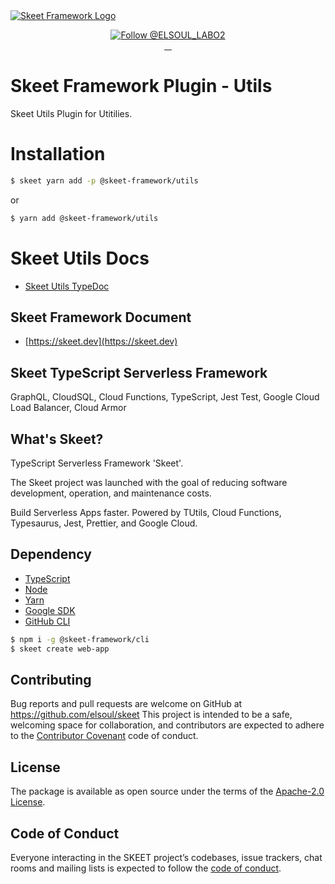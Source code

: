 <a href="https://skeet.dev">
  <img src="https://user-images.githubusercontent.com/20677823/221215449-93a7b5a8-5f33-4da8-9dd4-d0713db0a280.png" alt="Skeet Framework Logo">
</a>
<p align="center">
  <a href="https://twitter.com/intent/follow?screen_name=SkeetDev">
    <img src="https://img.shields.io/twitter/follow/ELSOUL_LABO2.svg?label=Follow%20@ELSOUL_LABO2" alt="Follow @ELSOUL_LABO2" />
  </a>
  <br/>

  <a aria-label="npm version" href="https://www.npmjs.com/package/@skeet-framework/utils">
    <img alt="" src="https://badgen.net/npm/v/@skeet-framework/utils">
  </a>
  <a aria-label="Downloads Number" href="https://www.npmjs.com/package/@skeet-framework/utils">
    <img alt="" src="https://badgen.net/npm/dt/@skeet-framework/utils">
  </a>
  <a aria-label="License" href="https://github.com/elsoul/skeet-utils/blob/master/LICENSE.txt">
    <img alt="" src="https://badgen.net/badge/license/Apache/blue">
  </a>
    <a aria-label="Code of Conduct" href="https://github.com/elsoul/skeet-utils/blob/master/CODE_OF_CONDUCT.md">
    <img alt="" src="https://img.shields.io/badge/Contributor%20Covenant-2.1-4baaaa.svg">
  </a>
</p>

# Skeet Framework Plugin - Utils

Skeet Utils Plugin for Utitilies.

# Installation

```bash
$ skeet yarn add -p @skeet-framework/utils
```

or

```bash
$ yarn add @skeet-framework/utils
```

# Skeet Utils Docs

- [Skeet Utils TypeDoc](https://elsoul.github.io/skeet-utils/)

## Skeet Framework Document

- [https://skeet.dev](https://skeet.dev)

## Skeet TypeScript Serverless Framework

GraphQL, CloudSQL, Cloud Functions, TypeScript, Jest Test, Google Cloud Load Balancer, Cloud Armor

## What's Skeet?

TypeScript Serverless Framework 'Skeet'.

The Skeet project was launched with the goal of reducing software development, operation, and maintenance costs.

Build Serverless Apps faster.
Powered by TUtils, Cloud Functions, Typesaurus, Jest, Prettier, and Google Cloud.

## Dependency

- [TypeScript](https://www.typescriptlang.org/)
- [Node](https://nodejs.org/)
- [Yarn](https://yarnpkg.com/)
- [Google SDK](https://cloud.google.com/sdk/docs)
- [GitHub CLI](https://cli.github.com/)

```bash
$ npm i -g @skeet-framework/cli
$ skeet create web-app
```

## Contributing

Bug reports and pull requests are welcome on GitHub at https://github.com/elsoul/skeet This project is intended to be a safe, welcoming space for collaboration, and contributors are expected to adhere to the [Contributor Covenant](http://contributor-covenant.org) code of conduct.

## License

The package is available as open source under the terms of the [Apache-2.0 License](https://www.apache.org/licenses/LICENSE-2.0).

## Code of Conduct

Everyone interacting in the SKEET project’s codebases, issue trackers, chat rooms and mailing lists is expected to follow the [code of conduct](https://github.com/elsoul/skeet-cli/blob/master/CODE_OF_CONDUCT.md).
